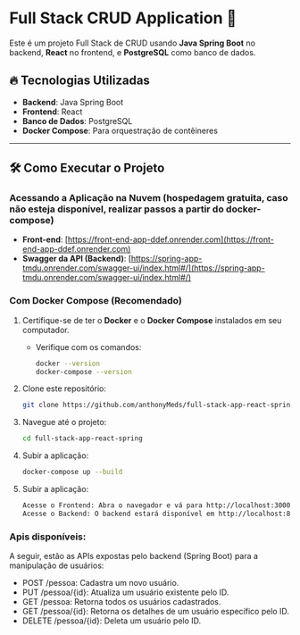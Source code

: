 # Full Stack CRUD Application 🚀

Este é um projeto Full Stack de CRUD usando **Java Spring Boot** no backend, **React** no frontend, e **PostgreSQL** como banco de dados.

## 🔥 Tecnologias Utilizadas
- **Backend**: Java Spring Boot
- **Frontend**: React
- **Banco de Dados**: PostgreSQL
- **Docker Compose**: Para orquestração de contêineres

---

## 🛠️ Como Executar o Projeto

### Acessando a Aplicação na Nuvem (hospedagem gratuita, caso não esteja disponível, realizar passos a partir do docker-compose)

- **Front-end**: [https://front-end-app-ddef.onrender.com](https://front-end-app-ddef.onrender.com)
- **Swagger da API (Backend)**: [https://spring-app-tmdu.onrender.com/swagger-ui/index.html#/](https://spring-app-tmdu.onrender.com/swagger-ui/index.html#/)


### Com Docker Compose (Recomendado)
1. Certifique-se de ter o **Docker** e o **Docker Compose** instalados em seu computador.
   - Verifique com os comandos:
     ```bash
     docker --version
     docker-compose --version
     ```

2. Clone este repositório:
   ```bash
   git clone https://github.com/anthonyMeds/full-stack-app-react-spring.git

3. Navegue até o projeto:
    ```bash
    cd full-stack-app-react-spring

4. Subir a aplicação:
    ```bash
    docker-compose up --build

4. Subir a aplicação:
    ```bash
    Acesse o Frontend: Abra o navegador e vá para http://localhost:3000.
    Acesse o Backend: O backend estará disponível em http://localhost:8080.


### Apis disponíveis: 

A seguir, estão as APIs expostas pelo backend (Spring Boot) para a manipulação de usuários:

- POST /pessoa: Cadastra um novo usuário.
- PUT /pessoa/{id}: Atualiza um usuário existente pelo ID.
- GET /pessoa: Retorna todos os usuários cadastrados.
- GET /pessoa/{id}: Retorna os detalhes de um usuário específico pelo ID.
- DELETE /pessoa/{id}: Deleta um usuário pelo ID.
   


